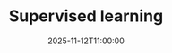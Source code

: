 ---
type: lecture
date: 2025-11-12T11:00:00
title: "Supervised learning"
lecture_type: Lecture
thumbnail: /static_files/presentations/lec.jpg
links:
- url: https://github.com/data-mining-UniPI/teaching25/tree/lectures/machine%20learning
  name: slides
hide_from_announcments: true
---